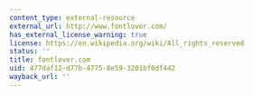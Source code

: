 ```yaml
---
content_type: external-resource
external_url: http://www.fontlover.com/
has_external_license_warning: true
license: https://en.wikipedia.org/wiki/All_rights_reserved
status: ''
title: fontlover.com
uid: 477daf12-d77b-4775-8e59-3201bf0df442
wayback_url: ''
---
```

